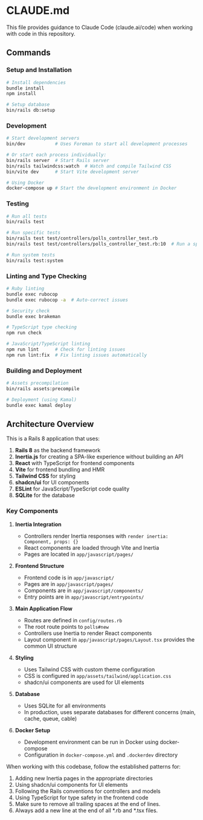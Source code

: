 # CLAUDE.md

This file provides guidance to Claude Code (claude.ai/code) when working with code in this repository.

## Commands

### Setup and Installation

```bash
# Install dependencies
bundle install
npm install

# Setup database
bin/rails db:setup
```

### Development

```bash
# Start development servers
bin/dev           # Uses Foreman to start all development processes

# Or start each process individually:
bin/rails server  # Start Rails server
bin/rails tailwindcss:watch  # Watch and compile Tailwind CSS
bin/vite dev      # Start Vite development server

# Using Docker
docker-compose up # Start the development environment in Docker
```

### Testing

```bash
# Run all tests
bin/rails test

# Run specific tests
bin/rails test test/controllers/polls_controller_test.rb
bin/rails test test/controllers/polls_controller_test.rb:10  # Run a specific test line

# Run system tests
bin/rails test:system
```

### Linting and Type Checking

```bash
# Ruby linting
bundle exec rubocop
bundle exec rubocop -a  # Auto-correct issues

# Security check
bundle exec brakeman

# TypeScript type checking
npm run check

# JavaScript/TypeScript linting
npm run lint      # Check for linting issues
npm run lint:fix  # Fix linting issues automatically
```

### Building and Deployment

```bash
# Assets precompilation
bin/rails assets:precompile

# Deployment (using Kamal)
bundle exec kamal deploy
```

## Architecture Overview

This is a Rails 8 application that uses:

1. **Rails 8** as the backend framework
2. **Inertia.js** for creating a SPA-like experience without building an API
3. **React** with TypeScript for frontend components
4. **Vite** for frontend bundling and HMR
5. **Tailwind CSS** for styling
6. **shadcn/ui** for UI components
7. **ESLint** for JavaScript/TypeScript code quality
8. **SQLite** for the database

### Key Components

1. **Inertia Integration**
   - Controllers render Inertia responses with `render inertia: Component, props: {}`
   - React components are loaded through Vite and Inertia
   - Pages are located in `app/javascript/pages/`

2. **Frontend Structure**
   - Frontend code is in `app/javascript/`
   - Pages are in `app/javascript/pages/`
   - Components are in `app/javascript/components/`
   - Entry points are in `app/javascript/entrypoints/`

3. **Main Application Flow**
   - Routes are defined in `config/routes.rb`
   - The root route points to `polls#new`
   - Controllers use Inertia to render React components
   - Layout component in `app/javascript/pages/Layout.tsx` provides the common UI structure

4. **Styling**
   - Uses Tailwind CSS with custom theme configuration
   - CSS is configured in `app/assets/tailwind/application.css`
   - shadcn/ui components are used for UI elements

5. **Database**
   - Uses SQLite for all environments
   - In production, uses separate databases for different concerns (main, cache, queue, cable)

6. **Docker Setup**
   - Development environment can be run in Docker using docker-compose
   - Configuration in `docker-compose.yml` and `.dockerdev` directory

When working with this codebase, follow the established patterns for:
1. Adding new Inertia pages in the appropriate directories
2. Using shadcn/ui components for UI elements
3. Following the Rails conventions for controllers and models
4. Using TypeScript for type safety in the frontend code
5. Make sure to remove all trailing spaces at the end of lines.
6. Always add a new line at the end of all *.rb and *.tsx files.